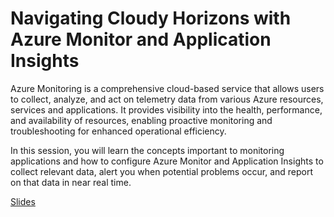 # Navigating Cloudy Horizons with Azure Monitor and Application Insights

Azure Monitoring is a comprehensive cloud-based service that allows users to collect, analyze, and act on telemetry data from various Azure resources, services and applications. It provides visibility into the health, performance, and availability of resources, enabling proactive monitoring and troubleshooting for enhanced operational efficiency.

In this session, you will learn the concepts important to monitoring applications and how to configure Azure Monitor and Application Insights to collect relevant data, alert you when potential problems occur, and report on that data in near real time.

[Slides](https://1drv.ms/p/s!AsEkrMBA7Ehw1a9r4S0QcWv_fsCdHQ?e=Dtoq5W)
